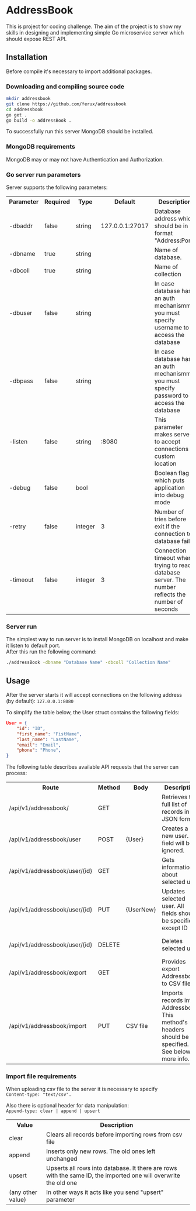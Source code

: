 # AddressBook
This is project for coding challenge.
The aim of the project is to show my skills in designing and implementing simple Go microservice server which should expose REST API.

## Installation
Before compile it's necessary to import additional packages.

### Downloading and compiling source code
```bash
mkdir addressbook
git clone https://github.com/ferux/addressbook
cd addressbook
go get .
go build -o addressBook .
```
To successfully run this server MongoDB should be installed.

### MongoDB requirements
MongoDB may or may not have Authentication and Authorization. 

### Go server run parameters
Server supports the following parameters:
<table>
    <tr>
        <th>Parameter</th>
        <th>Required</th>
        <th>Type</th>
        <th>Default</th>
        <th>Description</th>
    </tr>
    <tr>
        <td>-dbaddr</td>
        <td>false</td>
        <td>string</td>
        <td>127.0.0.1:27017</td>
        <td>Database address which should be in format "Address:Port"</td>
    </tr>
    <tr>
        <td>-dbname</td>
        <td>true</td>
        <td>string</td>
        <td></td>
        <td>Name of database.</td>
    </tr>
    <tr>
        <td>-dbcoll</td>
        <td>true</td>
        <td>string</td>
        <td></td>
        <td>Name of collection</td>
    </tr>
    <tr>
        <td>-dbuser</td>
        <td>false</td>
        <td>string</td>
        <td></td>
        <td>In case database has an auth mechanismm you must specify username to access the database</td>
    </tr>
    <tr>
        <td>-dbpass</td>
        <td>false</td>
        <td>string</td>
        <td></td>
        <td>In case database has an auth mechanismm you must specify password to access the database</td>
    </tr>
    <tr>
        <td>-listen</td>
        <td>false</td>
        <td>string</td>
        <td>:8080</td>
        <td>This parameter makes server to accept connections at custom location</td>
    </tr>
    <tr>
        <td>-debug</td>
        <td>false</td>
        <td>bool</td>
        <td></td>
        <td>Boolean flag which puts application into debug mode</td>
    </tr>
    <tr>
        <td>-retry</td>
        <td>false</td>
        <td>integer</td>
        <td>3</td>
        <td>Number of tries before exit if the connection to database fails</td>
    </tr>
    <tr>
        <td>-timeout</td>
        <td>false</td>
        <td>integer</td>
        <td>3</td>
        <td>Connection timeout when trying to reach database server. The number reflects the number of seconds</td>
    </tr>
</table>

### Server run
The simplest way to run server is to install MongoDB on localhost and make it listen to default port.  
After this run the following command:
```bash
./addressBook -dbname "Database Name" -dbcoll "Collection Name"
```

## Usage  
After the server starts it will accept connections on the following address (by default):
```127.0.0.1:8080```

To simplify the table below, the User struct contains the following fields:
```JSON
User = {
    "id": "ID",
    "first_name": "FistName",
    "last_name": "LastName",
    "email": "Email",
    "phone": "Phone",
}

```

The following table describes available API requests that the server can process:
<table>
    <tr>
        <th>Route</th>
        <th>Method</th>
        <th>Body</th>
        <th>Description</th>
        <th>On Success</th>
        <th>On Error</th>
    </tr>
    <tr>
        <td>/api/v1/addressbook/</td>
        <td>GET</td>
        <td></td>
        <td>Retrieves the full list of records in JSON format</td>
        <td>[ {User}, ...]</td>
        <td>{error: "Message"}</td>
    </tr>
    <tr>
        <td>/api/v1/addressbook/user</td>
        <td>POST</td>
        <td>{User}</td>
        <td>Creates a new user. ID field will be ignored.</td>
        <td>{id: LastInsertedID}</td>
        <td>{error: "Message"}</td>
    </tr>
    <tr>
        <td>/api/v1/addressbook/user/{id}</td>
        <td>GET</td>
        <td></td>
        <td>Gets information about selected user</td>
        <td>{User}</td>
        <td>{error: "Message"}</td>
    </tr>
    <tr>
        <td>/api/v1/addressbook/user/{id}</td>
        <td>PUT</td>
        <td>{UserNew}</td>
        <td>Updates selected user. All fields should be specified except ID</td>
        <td>{UserNew}</td>
        <td>{error: "Message"}</td>
    </tr>
    <tr>
        <td>/api/v1/addressbook/user/{id}</td>
        <td>DELETE</td>
        <td></td>
        <td>Deletes selected user</td>
        <td>It returns STATUS 200 OK</td>
        <td>{error: "Message}</td>
    </tr>
        <tr>
        <td>/api/v1/addressbook/export</td>
        <td>GET</td>
        <td></td>
        <td>Provides export Addressbook to CSV file</td>
        <td>file:import.csv</td>
        <td>{error: "Message}</td>
    </tr>
        <tr>
        <td>/api/v1/addressbook/import</td>
        <td>PUT</td>
        <td>CSV file</td>
        <td>Imports records into Addressbook. This method's headers should be specified. See below for more info.
        </td>
        <td>It returns STATUS 200 OK</td>
        <td>{error: "Message}</td>
    </tr>
</table>

### Import file requirements
When uploading csv file to the server it is necessary to specify  
```Content-type: "text/csv".```  
  
Also there is optional header for data manipulation:  
```Append-type: clear | append | upsert```  
<table>
    <tr><th>Value</th><th>Description</th></tr>
    <tr>
        <td>clear</td>
        <td>Clears all records before importing rows from csv file</td>
    </tr>
    <tr>
        <td>append</td>
        <td>Inserts only new rows. The old ones left unchanged</td>
    </tr>
    <tr>
        <td>upsert</td>
        <td>Upserts all rows into database. It there are rows with the same ID, the imported one will overwrite the old one</td>
    </tr>
    <tr>
        <td>(any other value)</td>
        <td>In other ways it acts like you send "upsert" parameter</td>
    </tr>
</table>